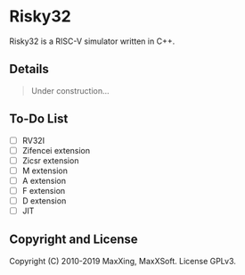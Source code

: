 # Risky32

Risky32 is a RISC-V simulator written in C++.

## Details

> Under construction...

## To-Do List

- [ ] RV32I
- [ ] Zifencei extension
- [ ] Zicsr extension
- [ ] M extension
- [ ] A extension
- [ ] F extension
- [ ] D extension
- [ ] JIT

## Copyright and License

Copyright (C) 2010-2019 MaxXing, MaxXSoft. License GPLv3.
